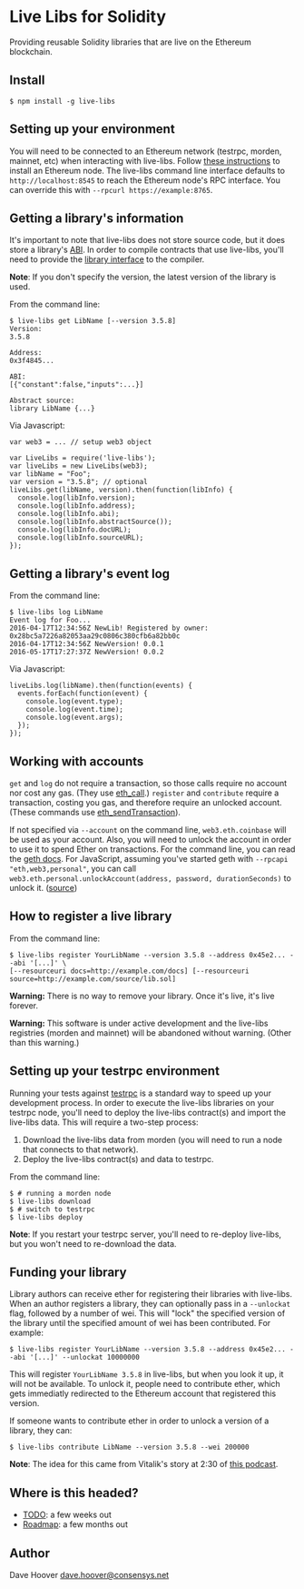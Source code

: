 # Live Libs for Solidity

Providing reusable Solidity libraries that are live on the Ethereum blockchain.

## Install

    $ npm install -g live-libs

## Setting up your environment

You will need to be connected to an Ethereum network (testrpc, morden, mainnet, etc) when interacting with live-libs. Follow [these instructions](https://ethereum.gitbooks.io/frontier-guide/content/getting_a_client.html) to install an Ethereum node. The live-libs command line interface defaults to `http://localhost:8545` to reach the Ethereum node's RPC interface. You can override this with `--rpcurl https://example:8765`.

## Getting a library's information

It's important to note that live-libs does not store source code, but it does store a library's [ABI](https://github.com/ethereum/wiki/wiki/Ethereum-Contract-ABI). In order to compile contracts that use live-libs, you'll need to provide the [library interface](https://github.com/ethereum/wiki/wiki/Solidity-Features#interface-contracts) to the compiler.

__Note__: If you don't specify the version, the latest version of the library is used.

From the command line:

    $ live-libs get LibName [--version 3.5.8]
    Version:
    3.5.8

    Address:
    0x3f4845...

    ABI:
    [{"constant":false,"inputs":...}]

    Abstract source:
    library LibName {...}

Via Javascript:

    var web3 = ... // setup web3 object

    var LiveLibs = require('live-libs');
    var liveLibs = new LiveLibs(web3);
    var libName = "Foo";
    var version = "3.5.8"; // optional
    liveLibs.get(libName, version).then(function(libInfo) {
      console.log(libInfo.version);
      console.log(libInfo.address);
      console.log(libInfo.abi);
      console.log(libInfo.abstractSource());
      console.log(libInfo.docURL);
      console.log(libInfo.sourceURL);
    });

## Getting a library's event log

From the command line:

    $ live-libs log LibName
    Event log for Foo...
    2016-04-17T12:34:56Z NewLib! Registered by owner: 0x28bc5a7226a82053aa29c0806c380cfb6a82bb0c
    2016-04-17T12:34:56Z NewVersion! 0.0.1
    2016-05-17T17:27:37Z NewVersion! 0.0.2

Via Javascript:

    liveLibs.log(libName).then(function(events) {
      events.forEach(function(event) {
        console.log(event.type);
        console.log(event.time);
        console.log(event.args);
      });
    });

## Working with accounts

`get` and `log` do not require a transaction, so those calls require no account nor cost any gas. (They use [eth_call](https://github.com/ethereum/wiki/wiki/JSON-RPC#eth_call).) `register` and `contribute` require a transaction, costing you gas, and therefore require an unlocked account. (These commands use [eth_sendTransaction](https://github.com/ethereum/wiki/wiki/JSON-RPC#eth_sendtransaction)).

If not specified via `--account` on the command line, `web3.eth.coinbase` will be used as your account. Also, you will need to unlock the account in order to use it to spend Ether on transactions. For the command line, you can read the [geth docs](https://github.com/ethereum/go-ethereum/wiki/Managing-your-accounts). For JavaScript, assuming you've started geth with `--rpcapi "eth,web3,personal"`, you can call `web3.eth.personal.unlockAccount(address, password, durationSeconds)` to unlock it. ([source](https://github.com/ethereum/web3.js/blob/master/lib/web3/methods/personal.js))

## How to register a live library

From the command line:

    $ live-libs register YourLibName --version 3.5.8 --address 0x45e2... --abi '[...]' \
    [--resourceuri docs=http://example.com/docs] [--resourceuri source=http://example.com/source/lib.sol]

__Warning:__ There is no way to remove your library. Once it's live, it's live forever.

__Warning:__ This software is under active development and the live-libs registries (morden and mainnet) will be abandoned without warning. (Other than this warning.)

## Setting up your testrpc environment

Running your tests against [testrpc](https://github.com/ethereumjs/testrpc) is a standard way to speed up your development process. In order to execute the live-libs libraries on your testrpc node, you'll need to deploy the live-libs contract(s) and import the live-libs data. This will require a two-step process:

1. Download the live-libs data from morden (you will need to run a node that connects to that network).
2. Deploy the live-libs contract(s) and data to testrpc.

From the command line:

    $ # running a morden node
    $ live-libs download
    $ # switch to testrpc
    $ live-libs deploy

__Note__: If you restart your testrpc server, you'll need to re-deploy live-libs, but you won't need to re-download the data.

## Funding your library

Library authors can receive ether for registering their libraries with live-libs. When an author registers a library, they can optionally pass in a `--unlockat` flag, followed by a number of wei. This will "lock" the specified version of the library until the specified amount of wei has been contributed. For example:

    $ live-libs register YourLibName --version 3.5.8 --address 0x45e2... --abi '[...]' --unlockat 10000000

This will register `YourLibName 3.5.8` in live-libs, but when you look it up, it will not be available. To unlock it, people need to contribute ether, which gets immediatly redirected to the Ethereum account that registered this version.

If someone wants to contribute ether in order to unlock a version of a library, they can:

    $ live-libs contribute LibName --version 3.5.8 --wei 200000

__Note__: The idea for this came from Vitalik's story at 2:30 of [this podcast](http://futurethinkers.org/vitalik-buterin-ethereum-decentralized-future/).

## Where is this headed?

* [TODO](https://github.com/ConsenSys/live-libs/blob/master/TODO.md): a few weeks out
* [Roadmap](https://github.com/ConsenSys/live-libs/wiki/Roadmap): a few months out

## Author

Dave Hoover <dave.hoover@consensys.net>
